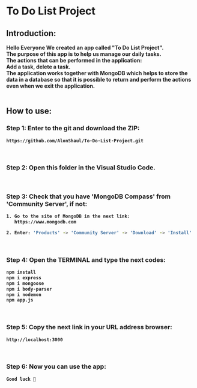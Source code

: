 # To Do List Project


## Introduction:
<b> Hello Everyone
We created an app called "To Do List Project".<br>
The purpose of this app is to help us manage our daily tasks.<br>
The actions that can be performed in the application:<br>
Add a task, delete a task.<br>
The application works together with MongoDB which helps to store the data in a database so that it is possible to return and perform the actions even when we exit the application.
<br><br>


## How to use:
### Step 1: Enter to the git and download the ZIP:
```bash
https://github.com/AlonShaul/To-Do-List-Project.git
```
<br>


### Step 2: Open this folder in the Visual Studio Code.
<br>


### Step 3: Check that you have 'MongoDB Compass' from 'Community Server', if not:
```bash
1. Go to the site of MongoDB in the next link:
   https://www.mongodb.com

2. Enter: 'Products' -> 'Community Server' -> 'Download' -> 'Install'
```
<br>


### Step 4: Open the TERMINAL and type the next codes:
```bash
npm install
npm i express
npm i mongoose
npm i body-parser
npm i nodemon
npm app.js
```
<br>


### Step 5: Copy the next link in your URL address browser:
```bash
http://localhost:3000
```
<br>


### Step 6: Now you can use the app:
```bash
Good luck 🙂
```